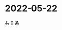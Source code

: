 # 2022-05-22

共 0 条

<!-- BEGIN WEIBO -->
<!-- 最后更新时间 Sun May 22 2022 06:15:17 GMT+0800 (China Standard Time) -->

<!-- END WEIBO -->
